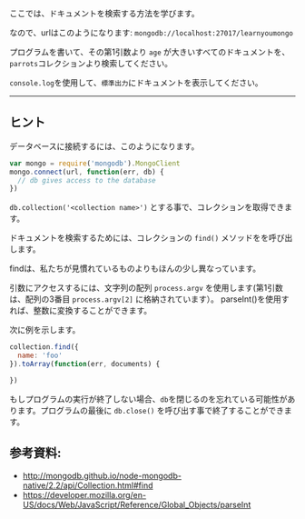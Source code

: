 ここでは、ドキュメントを検索する方法を学びます。

なので、urlはこのようになります: `mongodb://localhost:27017/learnyoumongo`

プログラムを書いて、その第1引数より `age` が大きいすべてのドキュメントを、`parrots`コレクションより検索してください。

`console.log`を使用して、`標準出力`にドキュメントを表示してください。

-----------------------------------------------------------
## ヒント

データベースに接続するには、このようになります。

```js
var mongo = require('mongodb').MongoClient
mongo.connect(url, function(err, db) {
  // db gives access to the database
})
```

`db.collection('<collection name>')` とする事で、コレクションを取得できます。

ドキュメントを検索するためには、コレクションの `find()` メソッドをを呼び出します。

findは、私たちが見慣れているものよりもほんの少し異なっています。

引数にアクセスするには、文字列の配列 `process.argv` を使用します(第1引数は、配列の3番目 `process.argv[2]` に格納されています）。
parseInt()を使用すれば、整数に変換することができます。

次に例を示します。

```js
collection.find({
  name: 'foo'
}).toArray(function(err, documents) {

})
```

もしプログラムの実行が終了しない場合、`db`を閉じるのを忘れている可能性があります。プログラムの最後に `db.close()` を呼び出す事で終了することができます。

## 参考資料:
* http://mongodb.github.io/node-mongodb-native/2.2/api/Collection.html#find
* https://developer.mozilla.org/en-US/docs/Web/JavaScript/Reference/Global_Objects/parseInt
